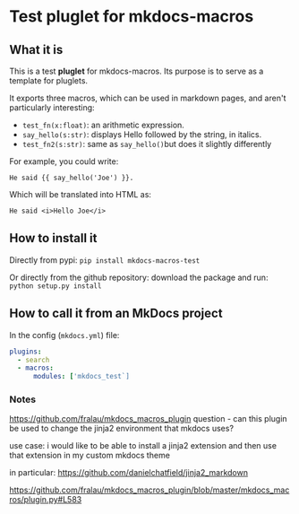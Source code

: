 # Test pluglet for mkdocs-macros

## What it is
This is a test **pluglet** for mkdocs-macros.
Its purpose is to serve as a template
for pluglets.

It exports three macros, which can be used in markdown pages, and aren't particularly
interesting:

- `test_fn(x:float)`: an arithmetic expression.
- `say_hello(s:str)`: displays Hello followed by the string, in italics.
- `test_fn2(s:str)`: same as `say_hello()`but does it slightly differently

For example, you could write:

    He said {{ say_hello('Joe') }}.

Which will be translated into HTML as:

    He said <i>Hello Joe</i>

## How to install it

Directly from pypi:
`pip install mkdocs-macros-test`

Or directly from the github repository: download
the package and run:
`python setup.py install`

## How to call it from an MkDocs project

In the config (`mkdocs.yml`) file:

```yaml
plugins:
  - search
  - macros:
      modules: ['mkdocs_test`] 
```


### Notes
https://github.com/fralau/mkdocs_macros_plugin
question - can this plugin be used to change the jinja2 environment that mkdocs uses?

use case:
i would like to be able to install a jinja2 extension and then use that extension in my custom mkdocs theme

in particular: 
https://github.com/danielchatfield/jinja2_markdown

https://github.com/fralau/mkdocs_macros_plugin/blob/master/mkdocs_macros/plugin.py#L583